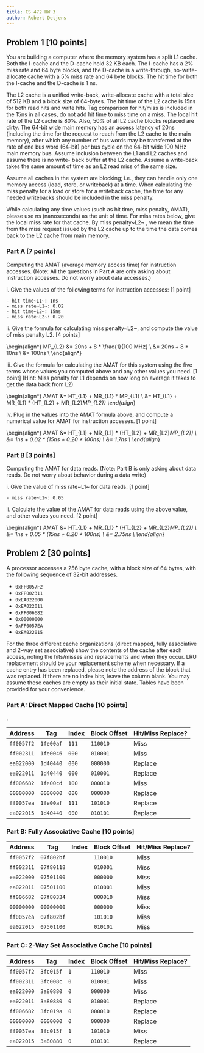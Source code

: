 ```yaml
---
title: CS 472 HW 3
author: Robert Detjens
---
```


## Problem 1 [10 points]

You are building a computer where the memory system has a split L1 cache. Both
the I-cache and the D-cache hold 32 KB each. The I-cache has a 2% miss rate and
64 byte blocks, and the D-cache is a write-through, no-write-allocate cache with
a 5% miss rate and 64 byte blocks. The hit time for both the I-cache and the
D-cache is 1 ns.

The L2 cache is a unified write-back, write-allocate cache with a total size of
512 KB and a block size of 64-bytes. The hit time of the L2 cache is 15ns for
both read hits and write hits. Tag comparison for hit/miss is included in the
15ns in all cases, do not add hit time to miss time on a miss. The local hit
rate of the L2 cache is 80%. Also, 50% of all L2 cache blocks replaced are
dirty. The 64-bit wide main memory has an access latency of 20ns (including the
time for the request to reach from the L2 cache to the main memory), after which
any number of bus words may be transferred at the rate of one bus word (64-bit)
per bus cycle on the 64-bit wide 100 MHz main memory bus. Assume inclusion
between the L1 and L2 caches and assume there is no write- back buffer at the L2
cache. Assume a write-back takes the same amount of time as an L2 read miss of
the same size.

Assume all caches in the system are blocking; i.e., they can handle only one
memory access (load, store, or writeback) at a time. When calculating the miss
penalty for a load or store for a writeback cache, the time for any needed
writebacks should be included in the miss penalty.

While calculating any time values (such as hit time, miss penalty, AMAT), please
use ns (nanoseconds) as the unit of time. For miss rates below, give the local
miss rate for that cache. By miss penalty~L2~ , we mean the time from the
miss request issued by the L2 cache up to the time the data comes back to the L2
cache from main memory.

### Part A [7 points]

Computing the AMAT (average memory access time) for instruction accesses. (Note:
All the questions in Part A are only asking about instruction accesses. Do not
worry about data accesses.)

i. Give the values of the following terms for instruction accesses: [1 point]

    - hit time~L1~: 1ns
    - miss rate~L1~: 0.02
    - hit time~L2~: 15ns
    - miss rate~L2~: 0.20

ii. Give the formula for calculating miss penalty~L2~, and compute the value of
miss penalty L2. [4 points]

\begin{align*}
  MP_{L2} &= 20ns + 8 * \frac{1}{100 MHz} \\
          &= 20ns + 8 * 10ns \\
          &= 100ns \\
\end{align*}

iii. Give the formula for calculating the AMAT for this system using the five
terms whose values you computed above and any other values you need. [1 point]
(Hint: Miss penalty for L1 depends on how long on average it takes to get the
data back from L2)

\begin{align*}
  AMAT &= HT_{L1} + MR_{L1} * MP_{L1} \\
       &= HT_{L1} + MR_{L1} * (HT_{L2} + MR_{L2}*MP_{L2})
\end{align*}

iv. Plug in the values into the AMAT formula above, and compute a numerical
value for AMAT for instruction accesses. [1 point]

\begin{align*}
  AMAT &= HT_{L1} + MR_{L1} * (HT_{L2} + MR_{L2}*MP_{L2}) \\
       &= 1ns + 0.02 * (15ns + 0.20 * 100ns) \\
       &= 1.7ns \\
\end{align*}

### Part B [3 points]

Computing the AMAT for data reads. (Note: Part B is only asking about data
reads. Do not worry about behavior during a data write)

i. Give the value of miss rate~L1~ for data reads. [1 point]

    - miss rate~L1~: 0.05

ii. Calculate the value of the AMAT for data reads using the above value, and
other values you need. [2 point]

\begin{align*}
  AMAT &= HT_{L1} + MR_{L1} * (HT_{L2} + MR_{L2}*MP_{L2}) \\
       &= 1ns + 0.05 * (15ns + 0.20 * 100ns) \\
       &= 2.75ns \\
\end{align*}

## Problem 2 [30 points]

A processor accesses a 256 byte cache, with a block size of 64 bytes, with the
following sequence of 32-bit addresses.

- `0xFF0057F2`
- `0xFF002311`
- `0xEA022000`
- `0xEA022011`
- `0xFF006682`
- `0x00000000`
- `0xFF0057EA`
- `0xEA022015`

For the three different cache organizations  (direct mapped, fully associative
and 2-way set associative)  show the contents of the cache after each access,
noting the hits/misses  and replacements and when they occur. LRU replacement
should be your replacement scheme when necessary. If a cache entry has been
replaced, please note the address of the block that was replaced. If there are
no index bits, leave the column blank.  You may assume these caches are empty as
their initial state. Tables  have been provided for your convenience.

### Part A: Direct Mapped Cache [10 points]

.

| Address    | Tag       | Index | Block Offset | Hit/Miss Replace? |
|------------|-----------|-------|--------------|-------------------|
| `ff0057f2` | `1fe00af` | `111` | `110010`     | Miss              |
| `ff002311` | `1fe0046` | `000` | `010001`     | Miss              |
| `ea022000` | `1d40440` | `000` | `000000`     | Replace           |
| `ea022011` | `1d40440` | `000` | `010001`     | Replace           |
| `ff006682` | `1fe00cd` | `100` | `000010`     | Miss              |
| `00000000` | `0000000` | `000` | `000000`     | Replace           |
| `ff0057ea` | `1fe00af` | `111` | `101010`     | Replace           |
| `ea022015` | `1d40440` | `000` | `010101`     | Replace           |

### Part B: Fully Associative Cache [10 points]

| Address    | Tag        | Index | Block Offset | Hit/Miss Replace? |
|------------|------------|-------|--------------|-------------------|
| `ff0057f2` | `07f802bf` |       | `110010`     | Miss              |
| `ff002311` | `07f80118` |       | `010001`     | Miss              |
| `ea022000` | `07501100` |       | `000000`     | Miss              |
| `ea022011` | `07501100` |       | `010001`     | Miss              |
| `ff006682` | `07f80334` |       | `000010`     | Miss              |
| `00000000` | `00000000` |       | `000000`     | Miss              |
| `ff0057ea` | `07f802bf` |       | `101010`     | Miss              |
| `ea022015` | `07501100` |       | `010101`     | Miss              |

### Part C: 2-Way Set Associative Cache [10 points]

| Address    | Tag       | Index | Block Offset | Hit/Miss Replace? |
|------------|-----------|-------|--------------|-------------------|
| `ff0057f2` | `3fc015f` | `1`   | `110010`     | Miss              |
| `ff002311` | `3fc008c` | `0`   | `010001`     | Miss              |
| `ea022000` | `3a80880` | `0`   | `000000`     | Miss              |
| `ea022011` | `3a80880` | `0`   | `010001`     | Replace           |
| `ff006682` | `3fc019a` | `0`   | `000010`     | Replace           |
| `00000000` | `0000000` | `0`   | `000000`     | Replace           |
| `ff0057ea` | `3fc015f` | `1`   | `101010`     | Miss              |
| `ea022015` | `3a80880` | `0`   | `010101`     | Replace           |
